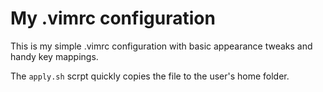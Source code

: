 # My .vimrc configuration

This is my simple .vimrc configuration with basic appearance tweaks and handy key mappings.

The `apply.sh` scrpt quickly copies the file to the user's home folder.
